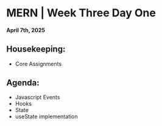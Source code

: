 # MERN | Week Three Day One
#### April 7th, 2025

## Housekeeping:
- Core Assignments

## Agenda:
- Javascript Events
- Hooks
- State
- useState implementation
